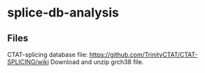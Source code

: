 # splice-db-analysis

## Files
CTAT-splicing database file: https://github.com/TrinityCTAT/CTAT-SPLICING/wiki
Download and unzip grch38 file.